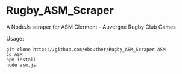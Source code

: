 # Rugby_ASM_Scraper
A NodeJs scraper for ASM Clermont - Auvergne Rugby Club Games


Usage:
```
git clone https://github.com/ebouther/Rugby_ASM_Scraper ASM
cd ASM
npm install
node asm.js
```

